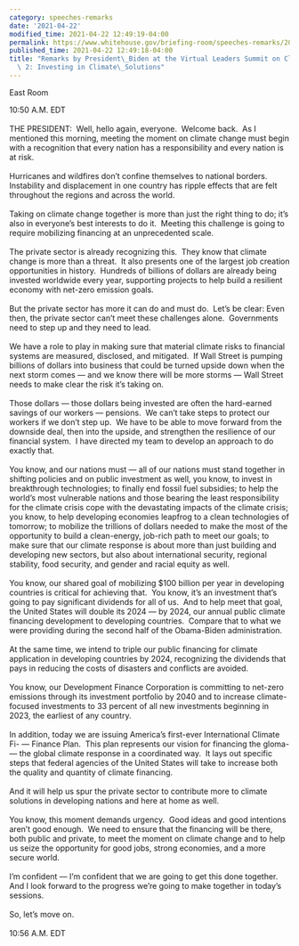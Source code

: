 ```yaml
---
category: speeches-remarks
date: '2021-04-22'
modified_time: 2021-04-22 12:49:19-04:00
permalink: https://www.whitehouse.gov/briefing-room/speeches-remarks/2021/04/22/remarks-by-president-biden-at-the-virtual-leaders-summit-on-climate-session-2-investing-in-climate-solutions/
published_time: 2021-04-22 12:49:18-04:00
title: "Remarks by President\_Biden at the Virtual Leaders Summit on Climate Session\
  \ 2: Investing in Climate\_Solutions"
---
```

 
East Room

10:50 A.M. EDT  
   
THE PRESIDENT:  Well, hello again, everyone.  Welcome back.  As I
mentioned this morning, meeting the moment on climate change must begin
with a recognition that every nation has a responsibility and every
nation is at risk.  
   
Hurricanes and wildfires don’t confine themselves to national borders. 
Instability and displacement in one country has ripple effects that are
felt throughout the regions and across the world.  
   
Taking on climate change together is more than just the right thing to
do; it’s also in everyone’s best interests to do it.  Meeting this
challenge is going to require mobilizing financing at an unprecedented
scale.  
   
The private sector is already recognizing this.  They know that climate
change is more than a threat.  It also presents one of the largest job
creation opportunities in history.  Hundreds of billions of dollars are
already being invested worldwide every year, supporting projects to help
build a resilient economy with net-zero emission goals.  
   
But the private sector has more it can do and must do.  Let’s be clear:
Even then, the private sector can’t meet these challenges alone. 
Governments need to step up and they need to lead.  
   
We have a role to play in making sure that material climate risks to
financial systems are measured, disclosed, and mitigated.  If Wall
Street is pumping billions of dollars into business that could be turned
upside down when the next storm comes — and we know there will be more
storms — Wall Street needs to make clear the risk it’s taking on.  
   
Those dollars — those dollars being invested are often the hard-earned
savings of our workers — pensions.  We can’t take steps to protect our
workers if we don’t step up.  We have to be able to move forward from
the downside deal, then into the upside, and strengthen the resilience
of our financial system.  I have directed my team to develop an approach
to do exactly that.  
   
You know, and our nations must — all of our nations must stand together
in shifting policies and on public investment as well, you know, to
invest in breakthrough technologies; to finally end fossil fuel
subsidies; to help the world’s most vulnerable nations and those bearing
the least responsibility for the climate crisis cope with the
devastating impacts of the climate crisis; you know, to help developing
economies leapfrog to a clean technologies of tomorrow; to mobilize the
trillions of dollars needed to make the most of the opportunity to build
a clean-energy, job-rich path to meet our goals; to make sure that our
climate response is about more than just building and developing new
sectors, but also about international security, regional stability, food
security, and gender and racial equity as well.  
   
You know, our shared goal of mobilizing $100 billion per year in
developing countries is critical for achieving that.  You know, it’s an
investment that’s going to pay significant dividends for all of us.  And
to help meet that goal, the United States will double its 2024 — by
2024, our annual public climate financing development to developing
countries.  Compare that to what we were providing during the second
half of the Obama-Biden administration.  
   
At the same time, we intend to triple our public financing for climate
application in developing countries by 2024, recognizing the dividends
that pays in reducing the costs of disasters and conflicts are
avoided.  
   
You know, our Development Finance Corporation is committing to net-zero
emissions through its investment portfolio by 2040 and to increase
climate-focused investments to 33 percent of all new investments
beginning in 2023, the earliest of any country.  
   
In addition, today we are issuing America’s first-ever International
Climate Fi- — Finance Plan.  This plan represents our vision for
financing the gloma- — the global climate response in a coordinated
way.  It lays out specific steps that federal agencies of the United
States will take to increase both the quality and quantity of climate
financing.  
   
And it will help us spur the private sector to contribute more to
climate solutions in developing nations and here at home as well.  
   
You know, this moment demands urgency.  Good ideas and good intentions
aren’t good enough.  We need to ensure that the financing will be there,
both public and private, to meet the moment on climate change and to
help us seize the opportunity for good jobs, strong economies, and a
more secure world.   
   
I’m confident — I’m confident that we are going to get this done
together.  And I look forward to the progress we’re going to make
together in today’s sessions.  
   
So, let’s move on.   
   
10:56 A.M. EDT
